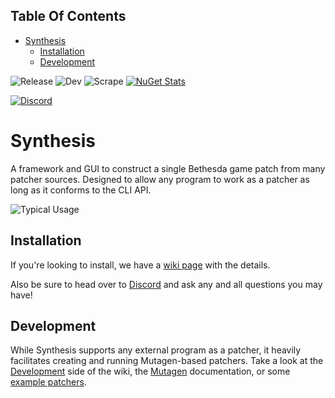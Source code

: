 <!-- START doctoc generated TOC please keep comment here to allow auto update -->
<!-- DON'T EDIT THIS SECTION, INSTEAD RE-RUN doctoc TO UPDATE -->
## Table Of Contents

- [Synthesis](#synthesis)
  - [Installation](#installation)
  - [Development](#development)

<!-- END doctoc generated TOC please keep comment here to allow auto update -->

![Release](https://github.com/Mutagen-Modding/Synthesis/workflows/Release/badge.svg) ![Dev](https://github.com/Mutagen-Modding/Synthesis/workflows/Dev/badge.svg) ![Scrape](https://github.com/Mutagen-Modding/Synthesis.Registry/workflows/Scrape/badge.svg) [![NuGet Stats](https://img.shields.io/nuget/v/Synthesis.Bethesda.svg)](https://www.nuget.org/packages/Synthesis.Bethesda)

[![Discord](https://discordapp.com/api/guilds/759302581448474626/widget.png)](https://discord.gg/53KMEsW)

# Synthesis
A framework and GUI to construct a single Bethesda game patch from many patcher sources. Designed to allow any program to work as a patcher as long as it conforms to the CLI API.

![Typical Usage](https://i.imgur.com/Wj2fGaF.gif)

## Installation
If you're looking to install, we have a [wiki page](https://github.com/Mutagen-Modding/Synthesis/wiki/Installation) with the details.

Also be sure to head over to [Discord](https://discord.gg/53KMEsW) and ask any and all questions you may have!

## Development
While Synthesis supports any external program as a patcher, it heavily facilitates creating and running Mutagen-based patchers.
Take a look at the [Development](https://github.com/Mutagen-Modding/Synthesis/wiki/Create-a-Patcher) side of the wiki, the [Mutagen](https://github.com/Mutagen-Modding/Mutagen/wiki) documentation, or some [example patchers](https://github.com/Mutagen-Modding/Synthesis/network/dependents?package_id=UGFja2FnZS0xMzg1MjY1MjYz).
